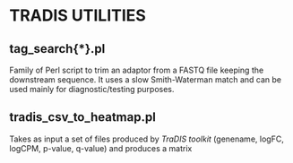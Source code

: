 # TRADIS UTILITIES


## tag_search{*}.pl
Family of Perl script to trim an adaptor from a FASTQ file keeping the downstream sequence. It uses a slow Smith-Waterman match and can be used mainly 
for diagnostic/testing purposes.

## tradis_csv_to_heatmap.pl
Takes as input a set of files produced by *TraDIS toolkit* (genename, logFC, logCPM, p-value, q-value) and produces a matrix
